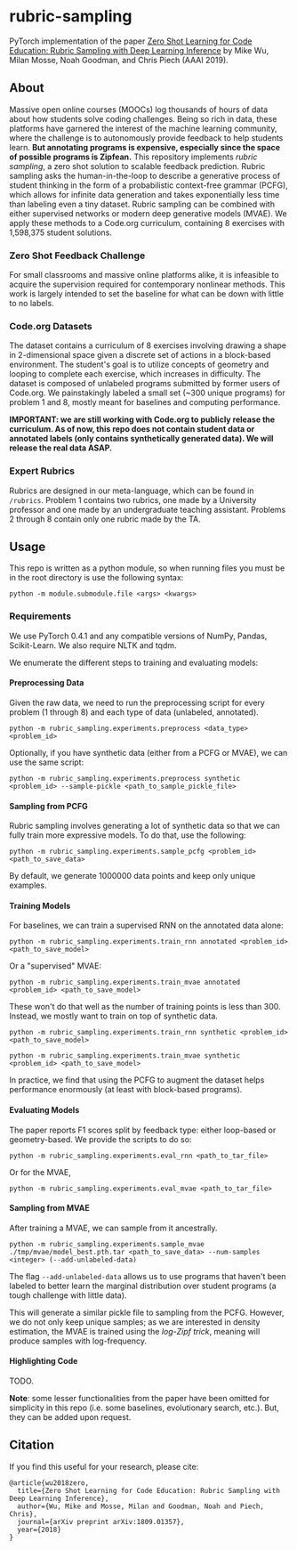 # rubric-sampling

PyTorch implementation of the paper [Zero Shot Learning for Code Education: Rubric Sampling with Deep Learning Inference](https://arxiv.org/abs/1809.01357) by Mike Wu, Milan Mosse, Noah Goodman, and Chris Piech (AAAI 2019).

## About
Massive open online courses (MOOCs) log thousands of hours of data about how students solve coding challenges. Being so rich in data, these platforms have garnered the interest of the machine learning community, where the challenge is to autonomously provide feedback to help students learn. **But annotating programs is expensive, especially since the space of possible programs is Zipfean.** This repository implements *rubric sampling*, a zero shot solution to scalable feedback prediction. Rubric sampling asks the human-in-the-loop to describe a generative process of student thinking in the form of a probabilistic context-free grammar (PCFG), which allows for infinite data generation and takes exponentially less time than labeling even a tiny dataset. Rubric sampling can be combined with either supervised networks or modern deep generative models (MVAE). We apply these methods to a Code.org curriculum, containing 8 exercises with 1,598,375 student solutions. 

### Zero Shot Feedback  Challenge

For small classrooms and massive online platforms alike, it is infeasible to acquire the supervision required for contemporary nonlinear methods. This work is largely intended to set the baseline for  what can be down with little to no labels.

### Code.org Datasets
The dataset contains a curriculum of 8 exercises involving drawing a shape in 2-dimensional space given a discrete set of actions in a block-based environment. The student's goal is to utilize concepts of geometry and looping to complete each exercise, which increases in difficulty. The dataset is composed of unlabeled programs submitted by former users of Code.org. We painstakingly labeled a small set (~300 unique programs) for problem 1 and 8,  mostly meant for baselines and computing performance. 

**IMPORTANT: we are still working with Code.org to publicly release the curriculum. As of now, this repo does not contain student data or annotated labels (only contains synthetically generated data). We will release the real data ASAP.**

### Expert Rubrics
Rubrics are designed in our meta-language, which can be found in `/rubrics`. Problem 1 contains two rubrics, one made by a University professor and one made by an undergraduate teaching assistant. Problems 2 through 8 contain only one rubric made by the TA.

## Usage
This repo is written as a python module, so when running files you must be in the root directory is use the following syntax:

```
python -m module.submodule.file <args> <kwargs>
```

### Requirements
We use PyTorch 0.4.1 and any compatible versions of NumPy, Pandas, Scikit-Learn. We also require NLTK and tqdm.  

We enumerate the different steps to training and evaluating models:

#### Preprocessing Data

Given the raw data, we need to run the preprocessing script for every problem (1 through 8) and each type of data (unlabeled, annotated). 

```
python -m rubric_sampling.experiments.preprocess <data_type> <problem_id>
```

Optionally, if you have synthetic data (either from a PCFG or MVAE), we can use the same script:

```
python -m rubric_sampling.experiments.preprocess synthetic <problem_id> --sample-pickle <path_to_sample_pickle_file>
```

#### Sampling from PCFG

Rubric sampling involves generating a lot of synthetic data so that we can fully train more expressive models. To do that, use the following:

```
python -m rubric_sampling.experiments.sample_pcfg <problem_id> <path_to_save_data>
```

By default, we generate 1000000 data points and keep only unique examples. 

#### Training Models

For baselines, we can train a supervised RNN on the annotated data alone: 

```
python -m rubric_sampling.experiments.train_rnn annotated <problem_id> <path_to_save_model>
```

Or a "supervised" MVAE:

```
python -m rubric_sampling.experiments.train_mvae annotated <problem_id> <path_to_save_model>
```

These won't do that well as the number of training points is less than 300. Instead, we mostly want to train on top of synthetic data.

```
python -m rubric_sampling.experiments.train_rnn synthetic <problem_id> <path_to_save_model>
```

```
python -m rubric_sampling.experiments.train_mvae synthetic <problem_id> <path_to_save_model>
```

In practice, we find that using the PCFG to augment the dataset helps performance enormously (at least with block-based programs).

#### Evaluating Models

The paper reports F1 scores split by feedback type: either loop-based or geometry-based. We provide the scripts to do so:

```
python -m rubric_sampling.experiments.eval_rnn <path_to_tar_file>
```

Or for the MVAE,

```
python -m rubric_sampling.experiments.eval_mvae <path_to_tar_file>
```

#### Sampling from MVAE

After training a MVAE, we can sample from it ancestrally. 

```
python -m rubric_sampling.experiments.sample_mvae ./tmp/mvae/model_best.pth.tar <path_to_save_data> --num-samples <integer> (--add-unlabeled-data)
```

The flag `--add-unlabeled-data` allows us to use programs that haven't been labeled to better learn the marginal distribution over student programs (a tough challenge with little data). 

This will generate a similar pickle file to sampling from the PCFG. However, we do not only keep unique samples; as we are interested in density estimation, the MVAE is trained using the *log-Zipf trick*, meaning will produce samples with log-frequency.

#### Highlighting Code

TODO. 

**Note**: some lesser functionalities from the paper have been omitted for simplicity in this repo (i.e. some baselines, evolutionary search, etc.). But, they can be added upon request. 

## Citation

If you find this useful for your research, please cite:

```
@article{wu2018zero,
  title={Zero Shot Learning for Code Education: Rubric Sampling with Deep Learning Inference},
  author={Wu, Mike and Mosse, Milan and Goodman, Noah and Piech, Chris},
  journal={arXiv preprint arXiv:1809.01357},
  year={2018}
}
```
